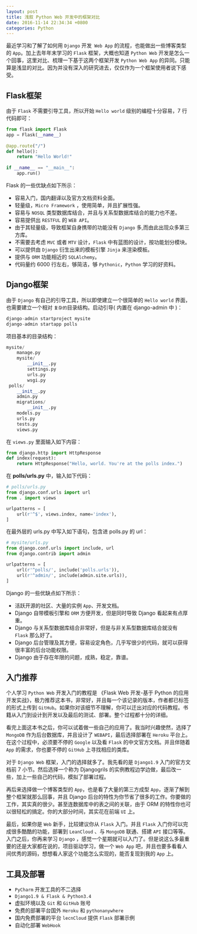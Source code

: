 ```yaml
---
layout: post
title: 浅叙 Python Web 开发中的框架对比
date: 2016-11-14 22:34:34 +0800
categories: Python
---
```


最近学习和了解了如何用 `Django` 开发` Web App` 的流程，也能做出一些博客类型的 `App`。加上去年年末学习的 `Flask` 框架，大概也知道 `Python Web` 开发是怎么一个回事，这里对比、梳理一下基于这两个框架开发 `Python Web App` 的异同。只能算是浅显的对比。因为并没有深入的研究进去，仅仅作为一个框架使用者说下感受。

## Flask框架

由于 `Flask` 不需要引导工具，所以开始 `Hello world` 级别的编程十分容易，7 行代码即可：

```python
from flask import Flask
app = Flask(__name__)
 
@app.route("/") 
def hello():
    return "Hello World!"
 
if __name__ == "__main__":
    app.run()
```

Flask 的一些优缺点如下所示：

- 容易入门，国内翻译以及官方文档资料全面。
- 轻量级，`Micro Framework` ，使用简单，并且扩展性强。
- 容易与 `NOSQL` 类型数据库结合，并且与关系型数据库结合的能力也不差。
- 容易提供出 `RESTFUL` 的 `WEB API`。
- 由于其轻量级，导致框架自身携带的功能没有 `Django` 多,而由此出现众多第三方库。
- 不需要去考虑 `MVC` 或者 `MTV` 设计，`Flask` 中有蓝图的设计，按功能划分模块。
- 可以提供由 `Django` 衍生出来的模板引擎 `Jinja` 来渲染模板。
- 提供与 `ORM` 功能相近的 `SQLAlchemy`。
- 代码量约 6000 行左右，够简洁，够 `Pythonic`，`Python` 学习的好资料。

## Django框架

由于 `Django` 有自己的引导工具，所以即使建立一个很简单的 `Hello world` 界面，也需要建立一个相对 `复杂的`目录结构。启动引导( 内置在 django-admin 中 )：

```python
django-admin startproject mysite
django-admin startapp polls
```

项目基本的目录结构：

```python
mysite/
    manage.py
    mysite/
        __init__.py
        settings.py
        urls.py
        wsgi.py
 polls/
    __init__.py
    admin.py
    migrations/
        __init__.py
    models.py
    urls.py
    tests.py
    views.py
```

在 `views.py` 里面输入如下内容：

```python
from django.http import HttpResponse
def index(request):
    return HttpResponse("Hello, world. You're at the polls index.")
```

在 **polls/urls.py** 中，输入如下代码：

```python
# polls/urls.py
from django.conf.urls import url
from . import views

urlpatterns = [
    url(r'^$', views.index, name='index'),
]
```

在最外层的 urls.py 中写入如下语句，包含进 polls.py 的 url：

```python
# mysite/urls.py
from django.conf.urls import include, url
from django.contrib import admin

urlpatterns = [
    url(r'^polls/', include('polls.urls')),
    url(r'^admin/', include(admin.site.urls)),
]
```

Django 的一些优缺点如下所示：

- 活跃开源的社区、大量的实例 `App`、开发文档。
- Django 自带模板引擎和 `ORM` 方便开发，但是同时导致 Django 看起来有点厚重。
- Django 与关系型数据库结合非常好，但是与非关系型数据库结合就没有 `Flask` 那么好了。
- Django 后台管理及其方便，容易设定角色，几乎写很少的代码，就可以获得很丰富的后台功能权限。
- Django 由于存在年限的问题，成熟，稳定，靠谱。

## 入门推荐

个人学习 `Python Web` 开发入门的教程是 《Flask Web 开发-基于 Python 的应用开发实战》，极力推荐这本书，非常好，并且每一个该记录的版本，作者都已标签的形式上传到 `GitHub`。如果你对该细节不理解，你可以迁出对应的代码教程。书籍从入门到设计到开发以及最后的测试、部署。整个过程都十分的详细。

看完上面这本书之后，你可以试着做一些自己的应用了。我当时兴趣使然，选择了 `MongoDB` 作为后台数据库，并且设计了 `WEBAPI`，最后选择部署在 `Heroku` 平台上。在这个过程中，必须要不停的 `Google` 以及看 `Flask` 的中文官方文档。并且伴随着 `App` 的需求，你也要不停的 `GitHub` 上寻找相应的类库。

对于 `Django Web` 框架，入门的选择就多了。我先看的是 `Django1.9` 入门的官方文档前 7 小节。然后选择一个称为 Djangogrils 的实例教程边学边做，最后改一些，加上一些自己的代码，模拟了部署过程。

再后来选择做一个博客类型的 `App`，也是看了大量的第三方成型 `App`，逐渐了解到整个框架就那么回事，并且 Django 后台的特性为你节省了很多的工作。你要做的工作，其实真的很少。甚至连数据库中的表之间的关联，由于 ORM 的特性你也可以很轻松的搞定。你的大部分时间，其实花在前端 `UI` 上。

最后，如果你是 `Web` 新手，比较建议你从 `Flask` 入门。并且 `Flask` 入门你可以完成很多酷酷的功能，部署到 `LeanCloud` 、与 `MongoDB` 联通、搭建 `API` 接口等等。入门之后，你再来学习 `Django` ，感觉一个星期就可以入门了。但是说这么多最重要的还是大家都在说的，项目驱动学习，做一个 `Web App` 吧，并且也要多看看人间优秀的源码，想想看人家这个功能怎么实现的，能否复现到我的 `App` 上。

## 工具及部署

- `PyCharm` 开发工具的不二选择
- `Django1.9 & Flask & Python3.4`
- 虚拟环境以及 `Git` 和 `GitHub` 账号
- 免费的部署平台国外 `Heroku` 和 `pythonanywhere`
- 国内免费部署的平台 `lecnCloud` 提供 `Flask` 部署示例
- 自动化部署 `WebHook`